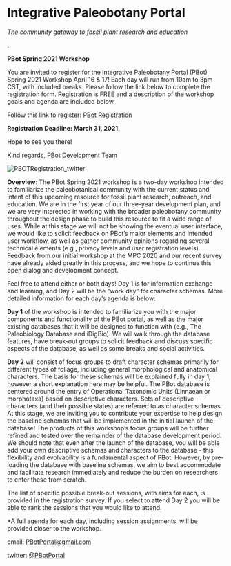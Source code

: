 # Integrative Paleobotany Portal
 
*The community gateway to fossil plant research and education*



 .  


**PBot Spring 2021 Workshop**

You are invited to register for the Integrative Paleobotany Portal (PBot) Spring 2021 Workshop April 16 & 17! Each day will run from 10am to 3pm CST, with included breaks. Please follow the link below to complete the registration form. Registration is FREE and a description of the workshop goals and agenda are included below.


Follow this link to register: [PBot Registration](https://ufl.qualtrics.com/jfe/form/SV_1ZV8zXbxHfBY3lk)


**Registration Deadline: March 31, 2021.** 

Hope to see you there!

Kind regards,
PBot Development Team

![PBOTRegistration_twitter](https://user-images.githubusercontent.com/74028701/111495931-d30b7480-870d-11eb-9c1f-3fb0b91a24d8.jpg)


**Overview**: The PBot Spring 2021 workshop is a two-day workshop intended to familiarize the paleobotanical community with the current status and intent of this upcoming resource for fossil plant research, outreach, and education. We are in the first year of our three-year development plan, and we are very interested in working with the broader paleobotany community throughout the design phase to build this resource to fit a wide range of uses. While at this stage we will not be showing the eventual user interface, we would like to solicit feedback on PBot’s major elements and intended user workflow, as well as gather community opinions regarding several technical elements (e.g., privacy levels and user registration levels). Feedback from our initial workshop at the MPC 2020 and our recent survey have already aided greatly in this process, and we hope to continue this open dialog and development concept. 

Feel free to attend either or both days! Day 1 is for information exchange and learning, and Day 2 will be the “work day” for character schemas. More detailed information for each day’s agenda is below:

**Day 1** of the workshop is intended to familiarize you with the major components and functionality of the PBot portal, as well as the major existing databases that it will be designed to function with (e.g., The Paleobiology Database and iDigBio). We will walk through the database features, have break-out groups to solicit feedback and discuss specific aspects of the database, as well as some breaks and social activities. 

**Day 2** will consist of focus groups to draft character schemas primarily for different types of foliage, including general morphological and anatomical characters. The basis for these schemas will be explained fully in day 1, however a short explanation here may be helpful. The PBot database is centered around the entry of Operational Taxonomic Units (Linnaean or morphotaxa) based on descriptive characters. Sets of descriptive characters (and their possible states) are referred to as character schemas. At this stage, we are inviting you to contribute your expertise to help design the baseline schemas that will be implemented in the initial launch of the database! The products of this workshop’s focus groups will be further refined and tested over the remainder of the database development period. We should note that even after the launch of the database, you will be able add your own descriptive schemas and characters to the database - this flexibility and evolvability is a fundamental aspect of PBot. However, by pre-loading the database with baseline schemas, we aim to best accommodate and facilitate research immediately and reduce the burden on researchers to enter these from scratch.

The list of specific possible break-out sessions, with aims for each, is provided in the registration survey. If you select to attend Day 2 you will be able to rank the sessions that you would like to attend.

*A full agenda for each day, including session assignments, will be provided closer to the workshop.




email: PBotPortal@gmail.com 

twitter: [@PBotPortal](https://twitter.com/PbotPortal)

